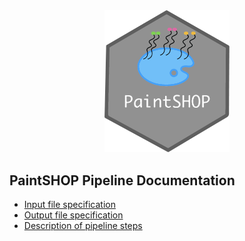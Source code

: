 <div align="center">
    <a href="#readme"><img src="./img/PaintSHOP-logo.png" width="200"></a>
</div>

## PaintSHOP Pipeline Documentation

* [Input file specification](./pipeline_input.md)
* [Output file specification](./pipeline_output.md)
* [Description of pipeline steps](./pipeline_steps.md)
